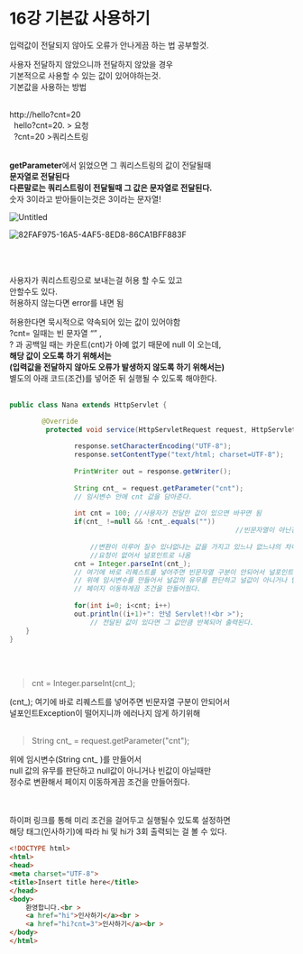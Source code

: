 # 16강 기본값 사용하기

입력값이 전달되지 않아도 오류가 안나게끔 하는 법 공부할것.
<br>

사용자 전달하지 않았으니까 전달하지 않았을 경우  
기본적으로 사용할 수 있는 값이 있어야하는것.  
기본값을 사용하는 방법
<br><br>

http://hello?cnt=20  
&nbsp; hello?cnt=20. > 요청  
&nbsp; ?cnt=20  >쿼리스트링
<br><br>

**getParameter**에서 읽었으면 그 쿼리스트링의 값이 전달될때   
**문자열로 전달된다**  
**다른말로는 쿼리스트링이 전달될때 그 값은 문자열로 전달된다.**    
숫자 3이라고 받아들이는것은 3이라는 문자열!


![Untitled](https://user-images.githubusercontent.com/89206108/163825793-390733f2-55c2-4213-8791-ccec76124729.png)

![82FAF975-16A5-4AF5-8ED8-86CA1BFF883F](https://user-images.githubusercontent.com/89206108/163825818-2f514f49-87c2-47a1-a8c4-bc9f22e1ee05.png)

<br><br>

사용자가 쿼리스트링으로 보내는걸 허용 할 수도 있고  
안할수도 있다.  
허용하지 않는다면 error를 내면 됨

허용한다면 묵시적으로 약속되어 있는 값이 있어야함  
?cnt= 일때는 빈 문자열 “” ,  
? 과 공백일 때는 카운트(cnt)가 아예 없기 때문에 null 이 오는데,   
**해당 값이 오도록 하기 위해서는**  
**(입력값을 전달하지 않아도 오류가 발생하지 않도록 하기 위해서는)**  
별도의 아래 코드(조건)를 넣어준 뒤 실행될 수 있도록 해야한다.
<br><br>

```java
public class Nana extends HttpServlet {

		@Override 
		 protected void service(HttpServletRequest request, HttpServletResponse response) {
	
				response.setCharacterEncoding("UTF-8");
				response.setContentType("text/html; charset=UTF-8");
	
				PrintWriter out = response.getWriter();		
	
				String cnt_ = request.getParameter("cnt");
				// 임시변수 안에 cnt 값을 담아준다.
			
				int cnt = 100; //사용자가 전달한 값이 있으면 바꾸면 됨
				if(cnt_ !=null && !cnt_.equals(""))
														//빈문자열이 아닌경우,(공백이 아닌경우)
			
					//변환이 이루어 질수 있냐없냐는 값을 가지고 있느냐 없느냐의 차이이기 때문에
					//요청이 없어서 널포인트로 나옴
				cnt = Integer.parseInt(cnt_);
				// 여기에 바로 리퀘스트를 넣어주면 빈문자열 구분이 안되어서 널포인트가 떨어지니까 에러나지 않게 하기위해 
				// 위에 임시변수를 만들어서 널값의 유무를 판단하고 널값이 아니거나 빈값이 아닐때만 정수로 변환해서 
				// 페이지 이동하게끔 조건을 만들어줬다.
	
				for(int i=0; i<cnt; i++)
				out.println((i+1)+": 안녕 Servlet!!<br >");
					// 전달된 값이 있다면 그 값만큼 반복되어 출력된다.
	}
}

```
<br><br>
 

> cnt = Integer.parseInt(cnt_);
> 

(cnt_);  여기에 바로 리퀘스트를 넣어주면 빈문자열 구분이 안되어서   
널포인트Exception이 떨어지니까 에러나지 않게 하기위해 
<br><br>

> String cnt_ = request.getParameter("cnt");
> 

위에 임시변수(String cnt_ )를 만들어서     
null 값의 유무를 판단하고 null값이 아니거나 빈값이 아닐때만   
정수로 변환해서 페이지 이동하게끔 조건을 만들어줬다.   
<br><br>


하이퍼 링크를 통해 미리 조건을 걸어두고 실행될수 있도록 설정하면   
해당 태그(인사하기)에 따라 hi 및 hi가 3회 출력되는 걸 볼 수 있다.  
```html
<!DOCTYPE html>
<html>
<head>
<meta charset="UTF-8">
<title>Insert title here</title>
</head>
<body>
	환영합니다.<br >
	<a href="hi">인사하기</a><br >
	<a href="hi?cnt=3">인사하기</a><br >
</body>
</html>
```


